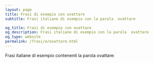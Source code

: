 ```yaml
---
layout: page
title: Frasi di esempio con ovattare 
subtitle: Frasi italiane di esempio con la parola  ovattare

og_title: Frasi di esempio con ovattare 
og_description: Frasi italiane di esempio con la parola  ovattare
og_type: website
permalink: /frasi/o/ovattare.html
---
```


Frasi italiane di esempio contenenti la parola ovattare:


